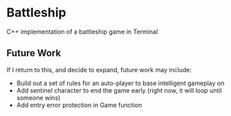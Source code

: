 # Battleship
C++ implementation of a battleship game in Terminal


## Future Work
If I return to this, and decide to expand, future work may include:
* Build out a set of rules for an auto-player to base intelligent gameplay on
* Add sentinel character to end the game early (right now, it will loop until someone wins)
* Add entry error protection in Game function
